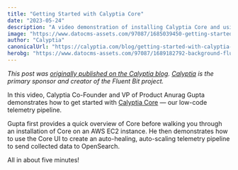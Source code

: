 ```yaml
---
title: "Getting Started with Calyptia Core"
date: "2023-05-24"
description: "A video demonstration of installing Calyptia Core and using the UI to create an auto-healing, auto-scaling telemetry pipeline to send data to OpenSearch."
image: "https://www.datocms-assets.com/97087/1685039450-getting-started-video.webp?auto=format&fit=max&w=1200"
author: "Calyptia"
canonicalUrl: "https://calyptia.com/blog/getting-started-with-calyptia-core"
herobg: "https://www.datocms-assets.com/97087/1689182792-background-fluent-bit.png"
---
```

*This post was [originally published on the Calyptia blog](https://calyptia.com/blog/getting-started-with-calyptia-core). [Calyptia](https://calyptia.com) is the primary sponsor and creator of the Fluent Bit project.*

In this video, Calyptia Co-Founder and VP of Product Anurag Gupta demonstrates how to get started with [Calyptia Core](https://calyptia.com/products/calyptia-core) — our low-code telemetry pipeline.

Gupta first provides a quick overview of Core before walking you through an installation of Core on an AWS EC2 instance. He then demonstrates how to use the Core UI to create an auto-healing, auto-scaling telemetry pipeline to send collected data to OpenSearch.

All in about five minutes!

